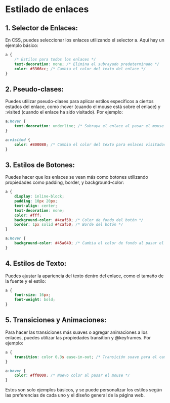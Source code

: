 # Estilado de enlaces

## 1. Selector de Enlaces:
En CSS, puedes seleccionar los enlaces utilizando el selector a. Aquí hay un ejemplo básico:

```css
a {
    /* Estilos para todos los enlaces */
    text-decoration: none; /* Elimina el subrayado predeterminado */
    color: #3366cc; /* Cambia el color del texto del enlace */
}
```

## 2. Pseudo-clases:
Puedes utilizar pseudo-clases para aplicar estilos específicos a ciertos estados del enlace, como :hover (cuando el mouse está sobre el enlace) y :visited (cuando el enlace ha sido visitado). Por ejemplo:

```css
a:hover {
    text-decoration: underline; /* Subraya el enlace al pasar el mouse sobre él */
}

a:visited {
    color: #800080; /* Cambia el color del texto para enlaces visitados */
}
```

## 3. Estilos de Botones:
Puedes hacer que los enlaces se vean más como botones utilizando propiedades como padding, border, y background-color:

```css
a {
    display: inline-block;
    padding: 10px 20px;
    text-align: center;
    text-decoration: none;
    color: #fff;
    background-color: #4caf50; /* Color de fondo del botón */
    border: 1px solid #4caf50; /* Borde del botón */
}

a:hover {
    background-color: #45a049; /* Cambia el color de fondo al pasar el mouse sobre el botón */
}
```

## 4. Estilos de Texto:
Puedes ajustar la apariencia del texto dentro del enlace, como el tamaño de la fuente y el estilo:

```css
a {
    font-size: 16px;
    font-weight: bold;
}
```

## 5. Transiciones y Animaciones:
Para hacer las transiciones más suaves o agregar animaciones a los enlaces, puedes utilizar las propiedades transition y @keyframes. Por ejemplo:

```css
a {
    transition: color 0.3s ease-in-out; /* Transición suave para el cambio de color */
}

a:hover {
    color: #ff0000; /* Nuevo color al pasar el mouse */
}
```
Estos son solo ejemplos básicos, y se puede personalizar los estilos según las preferencias de cada uno y el diseño general de la página web.